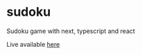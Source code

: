 # sudoku
Sudoku game with next, typescript and react

Live available  [here](https://sudoku.nicolorancan.com)
